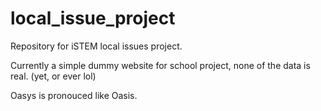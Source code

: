 # local_issue_project
Repository for iSTEM local issues project.

Currently a simple dummy website for school project, none of the data is real. (yet, or ever lol)

Oasys is pronouced like Oasis.

